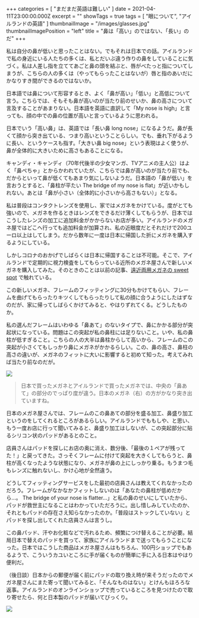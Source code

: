 +++
categories = [ "まだまだ英語は難しい" ]
date = 2021-04-11T23:00:00.000Z
excerpt = ""
showTags = true
tags = [ "眼について", "アイルランドの英語" ]
thumbnailImage = "/images/glasses.jpg"
thumbnailImagePosition = "left"
title = "鼻は「高い」のではない、「長い」のだ"
+++

私は自分の鼻が低いと思ったことはない。でもそれは日本での話。アイルランドで私の身近にいる人たちの多くは、私とだいぶ違う作りの鼻をしていることに気づく。私は人差し指を立ててあごと鼻の頭を結ぶと、唇がべたっと指についてしまうが、こちらの人の多くは（やってもらったことはないが）唇と指のあいだにかなりすき間ができるのではないか。

<!--more-->

日本語では鼻について形容するとき、よく「鼻が高い」「低い」と高低について言う。こちらでは、そもそも鼻が高いのが当たり前のせいか、鼻の高さについて言及することがあまりない。日本語を英語に直訳して「My nose is high」と言っても、顔の中での鼻の位置が高いと言っているように思われる。

日本でいう「高い鼻」は、英語では「長い鼻 long nose」になるようだ。鼻が長くて顔から突き出ている、つまり高いということらしい。でも、垂れ下がるように長い、というケースも指す。「大きい鼻 big nose」という表現はよく使うが、鼻が全体的に大きいために高さもあることになる。

キャンディ・キャンディ（70年代後半の少女マンガ、TVアニメの主人公）はよく「鼻ぺちゃ」とからかわれていたが、こちらでは鼻が高いのが当たり前でも、だからといって鼻が低くてもあまり気にしないようだ。日本語の「鼻が低い」を言おうとすると、「鼻柱が平たい The bridge of my nose is flat」が近いかもしれない。あとは「鼻が小さい（全体的に小さいから高さもない）」となる。

私は普段はコンタクトレンズを使用し、家ではメガネをかけている。度がとても強いので、メガネを作るときはレンズをできるだけ薄くしてもらうが、日本ではこうしたレンズの加工に追加料金がかからないお店が多い。アイルランドのメガネ屋ではどこへ行っても追加料金が加算され、私の近眼度だとそれだけで200ユーロ以上はしてしまう。だから数年に一度は日本に帰国した折にメガネを購入するようにしている。

しかしコロナのおかげでしばらくは日本に帰国することは不可能。そこで、アイルランドで定期的に視力検査をしてもらっている近所のメガネ屋さんで新しいメガネを購入してみた。そのときのことは以前の記事、[遠近両用メガネの sweet spot](https://www.riastra.com/2021/03/%E9%81%A0%E8%BF%91%E4%B8%A1%E7%94%A8%E3%83%A1%E3%82%AC%E3%83%8D%E3%81%AE-sweet-spot/ "遠近両用メガネの sweet spot") で触れている。

この新しいメガネ、フレームのフィッティングに30分もかけてもらい、フレームを曲げてもらったりキツくしてもらったりして私の顔に合うようにしたはずなのだが、家に帰ってしばらくかけてみると、やはりずれてくる。どうしたものか。

私の選んだフレームはいわゆる「鼻あて」のないタイプで、鼻にかかる部分が突起状になっている。問題はこの突起が私の鼻柱には足りないこと。いや、私の鼻柱が低すぎること。こちらの人の大半は鼻柱からして高いから、フレームのこの突起が小さくてもしっかり鼻にメガネがかかるらしい。この、鼻の高さ、鼻柱の高さの違いが、メガネのフィットに大いに影響すると初めて知った。考えてみれば当たり前なのだが。

![](/images/glasses_nose.jpg)

> 日本で買ったメガネとアイルランドで買ったメガネでは、中央の「鼻あて」の部分のでっぱり度が違う。日本のメガネ（右）の方がかなり突き出ていますね。

日本のメガネ屋さんでは、フレームのこの鼻あての部分を盛る加工、鼻盛り加工というのをしてくれるところがあるらしい。アイルランドでももしや、と思い、もう一度お店に行って聞いてみると、鼻盛り加工はしないが、この突起部分に貼るシリコン状のパッドがあるとのこと。

店員さんはパッドを探しにお店の奥に消え、数分後、「最後の１ペアが残ってた！」と戻ってきた。さっそくフレームに付けて突起を大きくしてもらうと、鼻柱が高くなったような状態になり、メガネが鼻の上にしっかり乗る。もうまつ毛もレンズに触れないし、かけ心地が全然違う。

どうしてフィッティングサービスをした最初の店員さんは教えてくれなかったのだろう。フレームがなかなかフィットしないのは「あなたの鼻柱が低めだから…。 The bridge of your nose is flatter...」と私の鼻のせいにしていたから、パッドが救世主になることはわかっていただろうに。出し惜しみしていたのか、それともパッドの存在さえ知らなかったのか。「普段はストックしていない」とパッドを探し出してくれた店員さんは言うし。

この鼻パッド、汗やお化粧などで汚れるため、頻繁につけ替えることが必要。結局日本で替えのパッドを買って、家族にアイルランドまで送ってもらうことになった。日本ではこうした商品はメガネ屋さんはもちろん、100円ショップでもあるようで、こういうカユいところに手が届くものが簡単に手に入る日本はやはり便利だ。

（後日談）日本からの郵便が届く前にパッドの取り換え時が来そうだったのでメガネ屋さんにまた寄って聞いてみると、「そんなものはない」とけんもほろろな返事。アイルランドのオンラインショップで売っているところを見つけたので取り寄せたら、何と日本製のパッドが届いてびっくり。

![](/images/glasses_pads.webp)
